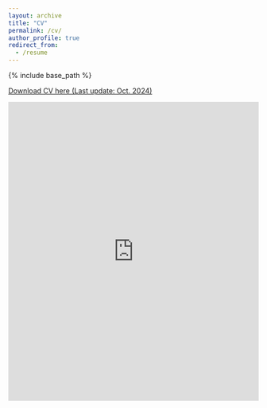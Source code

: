 ```yaml
---
layout: archive
title: "CV"
permalink: /cv/
author_profile: true
redirect_from:
  - /resume
---
```


{% include base_path %}

[Download CV here (Last update: Oct. 2024)](https://hongyingjia618.github.io/files/CV.pdf)

<embed src="https://fangyuanlin2002.github.io/files/CV.pdf" width="100%" height="600px" type="application/pdf">
